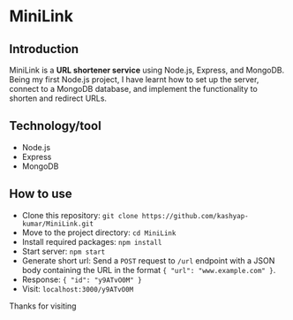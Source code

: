 # MiniLink

## Introduction

MiniLink is a **URL shortener service** using Node.js, Express, and MongoDB. Being my first Node.js project, I have learnt how to set up the server, connect to a MongoDB database, and implement the functionality to shorten and redirect URLs.

## Technology/tool

- Node.js
- Express
- MongoDB

## How to use

- Clone this repository: `git clone https://github.com/kashyap-kumar/MiniLink.git`
- Move to the project directory: `cd MiniLink`
- Install required packages: `npm install`
- Start server: `npm start`
- Generate short url: Send a `POST` request to `/url` endpoint with a JSON body containing the URL in the format `{ "url": "www.example.com" }`.
- Response: `{ "id": "y9ATvO0M" }`
- Visit: `localhost:3000/y9ATvO0M`

Thanks for visiting 